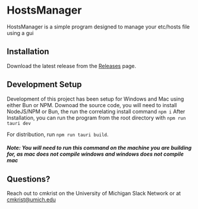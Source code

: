 # HostsManager

HostsManager is a simple program designed to manage your etc/hosts file using a gui
## Installation

Download the latest release from the [Releases](https://github.com/its-webhosting/hgmr/releases) page.
## Development Setup

Development of this project has been setup for Windows and Mac using either Bun or NPM.
Downoad the source code, you will need to install NodeJS/NPM or Bun, the run the correlating install command
```npm i```
After Installation, you can run the program from the root directory with `npm run tauri dev`

For distribution, run `npm run tauri build`. 
#### *Note: You will need to run this command on the machine you are building for, as mac does not compile windows and windows does not compile mac*
## Questions?

Reach out to cmkrist on the University of Michigan Slack Network or at cmkrist@umich.edu
